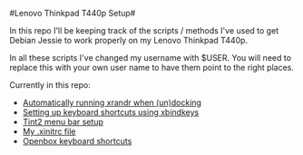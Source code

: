 #Lenovo Thinkpad T440p Setup#

In this repo I'll be keeping track of the scripts / methods I've used to get
Debian Jessie to work properly on my Lenovo Thinkpad T440p.

In all these scripts I've changed my username with $USER. You will need to
replace this with your own user name to have them point to the right places.

Currently in this repo:
* [Automatically running xrandr when (un)docking](https://github.com/javl/T440p/blob/master/dockingstation.md)
* [Setting up keyboard shortcuts using xbindkeys](https://github.com/javl/T440p/blob/master/xbindkeys.md)
* [Tint2 menu bar setup](https://github.com/javl/T440p/blob/master/tint2.md)
* [My .xinitrc file](https://github.com/javl/T440p/blob/master/.xinitrc)
* [Openbox keyboard shortcuts](https://github.com/javl/T440p/blob/master/openbox_settings.md)
